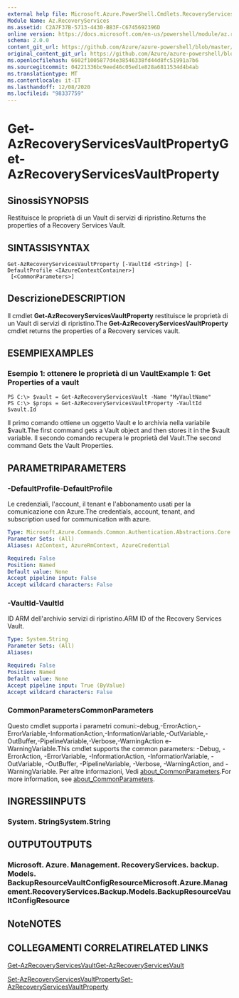 ```yaml
---
external help file: Microsoft.Azure.PowerShell.Cmdlets.RecoveryServices.Backup.dll-Help.xml
Module Name: Az.RecoveryServices
ms.assetid: C2A7F37B-5713-4430-B83F-C6745692396D
online version: https://docs.microsoft.com/en-us/powershell/module/az.recoveryservices/get-azrecoveryservicesvaultproperty
schema: 2.0.0
content_git_url: https://github.com/Azure/azure-powershell/blob/master/src/RecoveryServices/RecoveryServices/help/Get-AzRecoveryServicesVaultProperty.md
original_content_git_url: https://github.com/Azure/azure-powershell/blob/master/src/RecoveryServices/RecoveryServices/help/Get-AzRecoveryServicesVaultProperty.md
ms.openlocfilehash: 6602f1005877d4e38546338fd44d8fc51991a7b6
ms.sourcegitcommit: 04221336bc9eed46c05ed1e828a6811534d4b4ab
ms.translationtype: MT
ms.contentlocale: it-IT
ms.lasthandoff: 12/08/2020
ms.locfileid: "98337759"
---
```

# <span data-ttu-id="4eae4-101">Get-AzRecoveryServicesVaultProperty</span><span class="sxs-lookup"><span data-stu-id="4eae4-101">Get-AzRecoveryServicesVaultProperty</span></span>

## <span data-ttu-id="4eae4-102">Sinossi</span><span class="sxs-lookup"><span data-stu-id="4eae4-102">SYNOPSIS</span></span>
<span data-ttu-id="4eae4-103">Restituisce le proprietà di un Vault di servizi di ripristino.</span><span class="sxs-lookup"><span data-stu-id="4eae4-103">Returns the properties of a Recovery Services Vault.</span></span>

## <span data-ttu-id="4eae4-104">SINTASSI</span><span class="sxs-lookup"><span data-stu-id="4eae4-104">SYNTAX</span></span>

```
Get-AzRecoveryServicesVaultProperty [-VaultId <String>] [-DefaultProfile <IAzureContextContainer>]
 [<CommonParameters>]
```

## <span data-ttu-id="4eae4-105">Descrizione</span><span class="sxs-lookup"><span data-stu-id="4eae4-105">DESCRIPTION</span></span>
<span data-ttu-id="4eae4-106">Il cmdlet **Get-AzRecoveryServicesVaultProperty** restituisce le proprietà di un Vault di servizi di ripristino.</span><span class="sxs-lookup"><span data-stu-id="4eae4-106">The **Get-AzRecoveryServicesVaultProperty** cmdlet returns the properties of a Recovery services vault.</span></span>

## <span data-ttu-id="4eae4-107">ESEMPI</span><span class="sxs-lookup"><span data-stu-id="4eae4-107">EXAMPLES</span></span>

### <span data-ttu-id="4eae4-108">Esempio 1: ottenere le proprietà di un Vault</span><span class="sxs-lookup"><span data-stu-id="4eae4-108">Example 1: Get Properties of a vault</span></span>
```
PS C:\> $vault = Get-AzRecoveryServicesVault -Name "MyVaultName"
PS C:\> $props = Get-AzRecoveryServicesVaultProperty -VaultId $vault.Id
```

<span data-ttu-id="4eae4-109">Il primo comando ottiene un oggetto Vault e lo archivia nella variabile $vault.</span><span class="sxs-lookup"><span data-stu-id="4eae4-109">The first command gets a Vault object and then stores it in the $vault variable.</span></span>
<span data-ttu-id="4eae4-110">Il secondo comando recupera le proprietà del Vault.</span><span class="sxs-lookup"><span data-stu-id="4eae4-110">The second command Gets the Vault Properties.</span></span>

## <span data-ttu-id="4eae4-111">PARAMETRI</span><span class="sxs-lookup"><span data-stu-id="4eae4-111">PARAMETERS</span></span>

### <span data-ttu-id="4eae4-112">-DefaultProfile</span><span class="sxs-lookup"><span data-stu-id="4eae4-112">-DefaultProfile</span></span>
<span data-ttu-id="4eae4-113">Le credenziali, l'account, il tenant e l'abbonamento usati per la comunicazione con Azure.</span><span class="sxs-lookup"><span data-stu-id="4eae4-113">The credentials, account, tenant, and subscription used for communication with azure.</span></span>

```yaml
Type: Microsoft.Azure.Commands.Common.Authentication.Abstractions.Core.IAzureContextContainer
Parameter Sets: (All)
Aliases: AzContext, AzureRmContext, AzureCredential

Required: False
Position: Named
Default value: None
Accept pipeline input: False
Accept wildcard characters: False
```

### <span data-ttu-id="4eae4-114">-VaultId</span><span class="sxs-lookup"><span data-stu-id="4eae4-114">-VaultId</span></span>
<span data-ttu-id="4eae4-115">ID ARM dell'archivio servizi di ripristino.</span><span class="sxs-lookup"><span data-stu-id="4eae4-115">ARM ID of the Recovery Services Vault.</span></span>

```yaml
Type: System.String
Parameter Sets: (All)
Aliases:

Required: False
Position: Named
Default value: None
Accept pipeline input: True (ByValue)
Accept wildcard characters: False
```

### <span data-ttu-id="4eae4-116">CommonParameters</span><span class="sxs-lookup"><span data-stu-id="4eae4-116">CommonParameters</span></span>
<span data-ttu-id="4eae4-117">Questo cmdlet supporta i parametri comuni:-debug,-ErrorAction,-ErrorVariable,-InformationAction,-InformationVariable,-OutVariable,-OutBuffer,-PipelineVariable,-Verbose,-WarningAction e-WarningVariable.</span><span class="sxs-lookup"><span data-stu-id="4eae4-117">This cmdlet supports the common parameters: -Debug, -ErrorAction, -ErrorVariable, -InformationAction, -InformationVariable, -OutVariable, -OutBuffer, -PipelineVariable, -Verbose, -WarningAction, and -WarningVariable.</span></span> <span data-ttu-id="4eae4-118">Per altre informazioni, Vedi [about_CommonParameters](http://go.microsoft.com/fwlink/?LinkID=113216).</span><span class="sxs-lookup"><span data-stu-id="4eae4-118">For more information, see [about_CommonParameters](http://go.microsoft.com/fwlink/?LinkID=113216).</span></span>

## <span data-ttu-id="4eae4-119">INGRESSI</span><span class="sxs-lookup"><span data-stu-id="4eae4-119">INPUTS</span></span>

### <span data-ttu-id="4eae4-120">System. String</span><span class="sxs-lookup"><span data-stu-id="4eae4-120">System.String</span></span>

## <span data-ttu-id="4eae4-121">OUTPUT</span><span class="sxs-lookup"><span data-stu-id="4eae4-121">OUTPUTS</span></span>

### <span data-ttu-id="4eae4-122">Microsoft. Azure. Management. RecoveryServices. backup. Models. BackupResourceVaultConfigResource</span><span class="sxs-lookup"><span data-stu-id="4eae4-122">Microsoft.Azure.Management.RecoveryServices.Backup.Models.BackupResourceVaultConfigResource</span></span>

## <span data-ttu-id="4eae4-123">Note</span><span class="sxs-lookup"><span data-stu-id="4eae4-123">NOTES</span></span>

## <span data-ttu-id="4eae4-124">COLLEGAMENTI CORRELATI</span><span class="sxs-lookup"><span data-stu-id="4eae4-124">RELATED LINKS</span></span>

[<span data-ttu-id="4eae4-125">Get-AzRecoveryServicesVault</span><span class="sxs-lookup"><span data-stu-id="4eae4-125">Get-AzRecoveryServicesVault</span></span>](./Get-AzRecoveryServicesVault.md)

[<span data-ttu-id="4eae4-126">Set-AzRecoveryServicesVaultProperty</span><span class="sxs-lookup"><span data-stu-id="4eae4-126">Set-AzRecoveryServicesVaultProperty</span></span>](./Set-AzRecoveryServicesVaultProperty.md)
